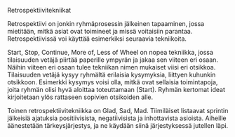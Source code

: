 Retrospektiivitekniikat

Retrospektiivi on jonkin ryhmäprosessin jälkeinen tapaaminen, jossa mietitään, mitkä asiat ovat toimineet ja missä voitaisiin parantaa. Retrospektiivissä voi käyttää esimerkiksi seuraavia tekniikoita.

Start, Stop, Continue, More of, Less of Wheel on nopea tekniikka, jossa tilaisuuden vetäjä piirtää paperille ympyrän ja jakaa sen viiteen eri osaan. Näihin viiteen eri osaan tulee tekniikan nimen mukaiset viisi eri otsikkoa. Tilaisuuden vetäjä kysyy ryhmältä erilaisia kysymyksia, liittyen kuhunkin otsikkoon. Esimerkki kysymys voisi olla, mitkä ovat sellaisia toimintapoja, joita ryhmän olisi hyvä aloittaa toteuttamaan (Start). Ryhmän kertomat ideat kirjoitetaan ylös rattaseen sopivien otsikoiden alle.

Toinen retrospektiivitekniikka on Glad, Sad, Mad. Tiimiläiset listaavat sprintin jälkeisiä ajatuksia positiivisista, negatiivisista ja inhottavista asioista. Aiheille äänestetään tärkeysjärjestys, ja ne käydään siinä järjestyksessä jutellen läpi. 
